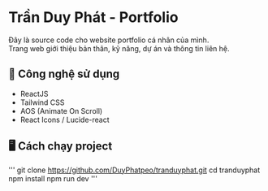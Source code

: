 # Trần Duy Phát - Portfolio

Đây là source code cho website portfolio cá nhân của mình.  
Trang web giới thiệu bản thân, kỹ năng, dự án và thông tin liên hệ.

## 🚀 Công nghệ sử dụng

- ReactJS  
- Tailwind CSS  
- AOS (Animate On Scroll)  
- React Icons / Lucide-react

## 🖥️ Cách chạy project

'''
git clone https://github.com/DuyPhatpeo/tranduyphat.git
cd tranduyphat
npm install
npm run dev
'''
